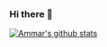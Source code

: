 ### Hi there 👋

[![Ammar's github stats](https://github-readme-stats.vercel.app/api?username=Ammar96399&count_private=true&show_icons=true&theme=radical&hide_rank=false)](https://github.com/anuraghazra/github-readme-stats)

<!--
**Ammar96399/Ammar96399** is a ✨ _special_ ✨ repository because its `README.md` (this file) appears on your GitHub profile.

Here are some ideas to get you started:

- 🔭 I’m currently working on ...
- 🌱 I’m currently learning ...
- 👯 I’m looking to collaborate on ...
- 🤔 I’m looking for help with ...
- 💬 Ask me about ...
- 📫 How to reach me: ...
- 😄 Pronouns: ...
- ⚡ Fun fact: ...
-->
